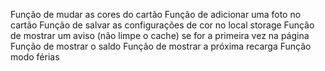 Função de mudar as cores do cartão
Função de adicionar uma foto no cartão
Função de salvar as configurações de cor no local storage
Função de mostrar um aviso (não limpe o cache) se for a primeira vez na página
Função de mostrar o saldo
Função de mostrar a próxima recarga
Função modo férias
